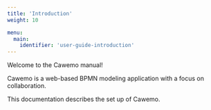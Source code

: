 ```yaml
---
title: 'Introduction'
weight: 10

menu:
  main:
    identifier: 'user-guide-introduction'
---
```


Welcome to the Cawemo manual!

Cawemo is a web-based BPMN modeling application with a focus on collaboration.

This documentation describes the set up of Cawemo.

